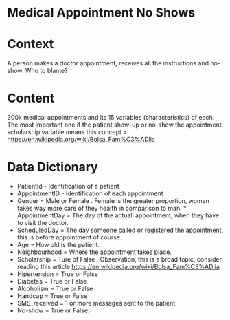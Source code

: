 # Medical Appointment No Shows

# Context

A person makes a doctor appointment, receives all the instructions and no-show. Who to blame? 


# Content

300k medical appointments and its 15 variables (characteristics) of each. The most important one if the patient show-up or no-show the appointment. scholarship variable means this concept = https://en.wikipedia.org/wiki/Bolsa_Fam%C3%ADlia

# Data Dictionary

* PatientId - Identification of a patient
* AppointmentID - Identification of each appointment 
* Gender = Male or Female . Female is the greater proportion, woman takes way more care of they health in comparison to man.  * AppointmentDay = The day of the actuall appointment, when they have to visit the doctor.
* ScheduledDay = The day someone called or registered the appointment, this is before appointment of course. 
* Age = How old is the patient. 
* Neighbourhood = Where the appointment takes place. 
* Scholarship = Ture of False . Observation, this is a broad topic, consider reading this article https://en.wikipedia.org/wiki/Bolsa_Fam%C3%ADlia 
* Hipertension = True or False 
* Diabetes = True or False 
* Alcoholism = True or False 
* Handcap = True or False 
* SMS_received = 1 or more messages sent to the patient. 
* No-show = True or False.
